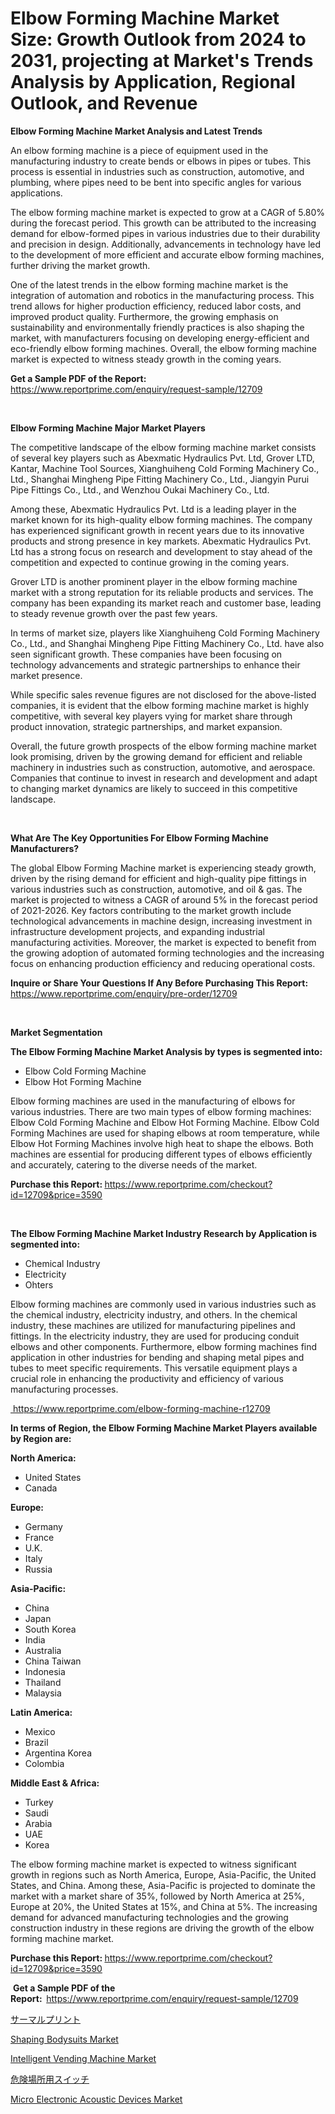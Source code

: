 <p><h1>Elbow Forming Machine Market Size: Growth Outlook from 2024 to 2031, projecting at Market's Trends Analysis by Application, Regional Outlook, and Revenue</h1></p><p><strong>Elbow Forming Machine Market Analysis and Latest Trends</strong></p>
<p><p>An elbow forming machine is a piece of equipment used in the manufacturing industry to create bends or elbows in pipes or tubes. This process is essential in industries such as construction, automotive, and plumbing, where pipes need to be bent into specific angles for various applications.</p><p>The elbow forming machine market is expected to grow at a CAGR of 5.80% during the forecast period. This growth can be attributed to the increasing demand for elbow-formed pipes in various industries due to their durability and precision in design. Additionally, advancements in technology have led to the development of more efficient and accurate elbow forming machines, further driving the market growth.</p><p>One of the latest trends in the elbow forming machine market is the integration of automation and robotics in the manufacturing process. This trend allows for higher production efficiency, reduced labor costs, and improved product quality. Furthermore, the growing emphasis on sustainability and environmentally friendly practices is also shaping the market, with manufacturers focusing on developing energy-efficient and eco-friendly elbow forming machines. Overall, the elbow forming machine market is expected to witness steady growth in the coming years.</p></p>
<p><strong>Get a Sample PDF of the Report:&nbsp;</strong> <a href="https://www.reportprime.com/enquiry/request-sample/12709">https://www.reportprime.com/enquiry/request-sample/12709</a></p>
<p>&nbsp;</p>
<p><strong>Elbow Forming Machine Major Market Players</strong></p>
<p><p>The competitive landscape of the elbow forming machine market consists of several key players such as Abexmatic Hydraulics Pvt. Ltd, Grover LTD, Kantar, Machine Tool Sources, Xianghuiheng Cold Forming Machinery Co., Ltd., Shanghai Mingheng Pipe Fitting Machinery Co., Ltd., Jiangyin Purui Pipe Fittings Co., Ltd., and Wenzhou Oukai Machinery Co., Ltd.</p><p>Among these, Abexmatic Hydraulics Pvt. Ltd is a leading player in the market known for its high-quality elbow forming machines. The company has experienced significant growth in recent years due to its innovative products and strong presence in key markets. Abexmatic Hydraulics Pvt. Ltd has a strong focus on research and development to stay ahead of the competition and expected to continue growing in the coming years.</p><p>Grover LTD is another prominent player in the elbow forming machine market with a strong reputation for its reliable products and services. The company has been expanding its market reach and customer base, leading to steady revenue growth over the past few years.</p><p>In terms of market size, players like Xianghuiheng Cold Forming Machinery Co., Ltd., and Shanghai Mingheng Pipe Fitting Machinery Co., Ltd. have also seen significant growth. These companies have been focusing on technology advancements and strategic partnerships to enhance their market presence.</p><p>While specific sales revenue figures are not disclosed for the above-listed companies, it is evident that the elbow forming machine market is highly competitive, with several key players vying for market share through product innovation, strategic partnerships, and market expansion.</p><p>Overall, the future growth prospects of the elbow forming machine market look promising, driven by the growing demand for efficient and reliable machinery in industries such as construction, automotive, and aerospace. Companies that continue to invest in research and development and adapt to changing market dynamics are likely to succeed in this competitive landscape.</p></p>
<p>&nbsp;</p>
<p><strong>What Are The Key Opportunities For Elbow Forming Machine Manufacturers?</strong></p>
<p><p>The global Elbow Forming Machine market is experiencing steady growth, driven by the rising demand for efficient and high-quality pipe fittings in various industries such as construction, automotive, and oil & gas. The market is projected to witness a CAGR of around 5% in the forecast period of 2021-2026. Key factors contributing to the market growth include technological advancements in machine design, increasing investment in infrastructure development projects, and expanding industrial manufacturing activities. Moreover, the market is expected to benefit from the growing adoption of automated forming technologies and the increasing focus on enhancing production efficiency and reducing operational costs.</p></p>
<p><strong>Inquire or Share Your Questions If Any Before Purchasing This Report:</strong> <a href="https://www.reportprime.com/enquiry/pre-order/12709">https://www.reportprime.com/enquiry/pre-order/12709</a></p>
<p>&nbsp;</p>
<p><strong>Market Segmentation</strong></p>
<p><strong>The Elbow Forming Machine Market Analysis by types is segmented into:</strong></p>
<p><ul><li>Elbow Cold Forming Machine</li><li>Elbow Hot Forming Machine</li></ul></p>
<p><p>Elbow forming machines are used in the manufacturing of elbows for various industries. There are two main types of elbow forming machines: Elbow Cold Forming Machine and Elbow Hot Forming Machine. Elbow Cold Forming Machines are used for shaping elbows at room temperature, while Elbow Hot Forming Machines involve high heat to shape the elbows. Both machines are essential for producing different types of elbows efficiently and accurately, catering to the diverse needs of the market.</p></p>
<p><strong>Purchase this Report:&nbsp;</strong><a href="https://www.reportprime.com/checkout?id=12709&price=3590">https://www.reportprime.com/checkout?id=12709&price=3590</a></p>
<p>&nbsp;</p>
<p><strong>The Elbow Forming Machine Market Industry Research by Application is segmented into:</strong></p>
<p><ul><li>Chemical Industry</li><li>Electricity</li><li>Ohters</li></ul></p>
<p><p>Elbow forming machines are commonly used in various industries such as the chemical industry, electricity industry, and others. In the chemical industry, these machines are utilized for manufacturing pipelines and fittings. In the electricity industry, they are used for producing conduit elbows and other components. Furthermore, elbow forming machines find application in other industries for bending and shaping metal pipes and tubes to meet specific requirements. This versatile equipment plays a crucial role in enhancing the productivity and efficiency of various manufacturing processes.</p></p>
<p><a href="https://www.reportprime.com/elbow-forming-machine-r12709">&nbsp;https://www.reportprime.com/elbow-forming-machine-r12709</a></p>
<p><strong>In terms of Region, the Elbow Forming Machine Market Players available by Region are:</strong></p>
<p>
    <p> <strong> North America: </strong>
        <ul>
            <li>United States</li>
            <li>Canada</li>
        </ul>
        </p> 
    <p> <strong> Europe: </strong>
        <ul>
            <li>Germany</li>
            <li>France</li>
            <li>U.K.</li>
            <li>Italy</li>
            <li>Russia</li>
        </ul>
        </p> 
    <p> <strong> Asia-Pacific: </strong>
        <ul>
            <li>China</li>
            <li>Japan</li>
            <li>South Korea</li>
            <li>India</li>
            <li>Australia</li>
            <li>China Taiwan</li>
            <li>Indonesia</li>
            <li>Thailand</li>
            <li>Malaysia</li>
        </ul>
        </p> 
    <p> <strong> Latin America: </strong>
        <ul>
            <li>Mexico</li>
            <li>Brazil</li>
            <li>Argentina Korea</li>
            <li>Colombia</li>
        </ul>
        </p> 
    <p> <strong> Middle East & Africa: </strong>
        <ul>
            <li>Turkey</li>
            <li>Saudi</li>
            <li>Arabia</li>
            <li>UAE</li>
            <li>Korea</li>
        </ul>
    </p>
    </p>
<p><p>The elbow forming machine market is expected to witness significant growth in regions such as North America, Europe, Asia-Pacific, the United States, and China. Among these, Asia-Pacific is projected to dominate the market with a market share of 35%, followed by North America at 25%, Europe at 20%, the United States at 15%, and China at 5%. The increasing demand for advanced manufacturing technologies and the growing construction industry in these regions are driving the growth of the elbow forming machine market.</p></p>
<p><strong>Purchase this Report: </strong><a href="https://www.reportprime.com/checkout?id=12709&price=3590">https://www.reportprime.com/checkout?id=12709&price=3590</a></p>
<p>&nbsp;<strong>Get a Sample PDF of the Report:&nbsp;&nbsp;</strong><a href="https://www.reportprime.com/enquiry/request-sample/12709">https://www.reportprime.com/enquiry/request-sample/12709</a></p>
<p><strong></strong></p>
<p><p><a href="https://github.com/oqoeusbvpadwjs08/Market-Research-Report-List-2/blob/main/589371875937.md">サーマルプリント</a></p><p><a href="https://issuu.com/reportprime-2/docs/shaping-bodysuits-market-size-2030.pptx">Shaping Bodysuits Market</a></p><p><a href="https://www.linkedin.com/pulse/intelligent-vending-machine-market-size-furnishes-valuable-qvxof?trackingId=D3dm4LBrnt4UmolB1kaxiQ%3D%3D">Intelligent Vending Machine Market</a></p><p><a href="https://medium.com/@ebbkautzer/%E5%8D%B1%E9%99%BA%E3%81%AA%E5%A0%B4%E6%89%80%E3%81%AE%E3%82%B9%E3%82%A4%E3%83%83%E3%83%81%E5%B8%82%E5%A0%B4%E8%A6%8F%E6%A8%A1%E3%81%A8%E5%B8%82%E5%A0%B4%E5%8B%95%E5%90%91-%E5%AE%8C%E5%85%A8%E3%81%AA%E7%94%A3%E6%A5%AD%E6%A6%82%E8%A6%81-2024%E5%B9%B4%E3%81%8B%E3%82%892031%E5%B9%B4-8207b3a67601">危険場所用スイッチ</a></p><p><a href="https://www.linkedin.com/pulse/micro-electronic-acoustic-devices-market-size-2024-2031-8ufaf?trackingId=r2AAXj5Jwx0wDLNzHpbgfA%3D%3D">Micro Electronic Acoustic Devices Market</a></p></p>
